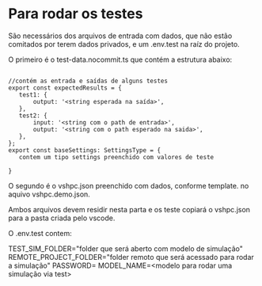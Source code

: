 # Para rodar os testes

São necessários dos arquivos de entrada com dados, que não estão comitados por
terem dados privados, e um .env.test na raíz do projeto.

O primeiro é o test-data.nocommit.ts que contém a estrutura abaixo:

```

//contém as entrada e saídas de alguns testes
export const expectedResults = {
   test1: {
       output: '<string esperada na saída>',
   },
   test2: {
       input: '<string com o path de entrada>',
       output: '<string com o path esperado na saida>',
   },
};
export const baseSettings: SettingsType = {
   contem um tipo settings preenchido com valores de teste

}
```

O segundo é o vshpc.json preenchido com dados, conforme template. no
aquivo vshpc.demo.json.

Ambos arquivos devem residir nesta parta e os teste copiará
o vshpc.json para a pasta criada pelo vscode.

O .env.test contem:

TEST_SIM_FOLDER="folder que será aberto com modelo de simulação"
REMOTE_PROJECT_FOLDER="folder remoto que será acessado para rodar a simulação"
PASSWORD=<senha de acesso ssh>
MODEL_NAME=<modelo para rodar uma simulação via test>
